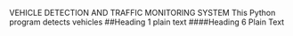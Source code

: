 VEHICLE DETECTION AND TRAFFIC MONITORING SYSTEM
This Python program detects vehicles
##Heading 1
plain text
####Heading 6
Plain Text 
